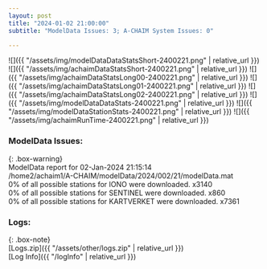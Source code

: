 ```yaml
---
layout: post
title: "2024-01-02 21:00:00"
subtitle: "ModelData Issues: 3; A-CHAIM System Issues: 0"

---
```


![]({{ "/assets/img/modelDataDataStatsShort-2400221.png" | relative_url }})
![]({{ "/assets/img/achaimDataStatsShort-2400221.png" | relative_url }})
![]({{ "/assets/img/achaimDataStatsLong00-2400221.png" | relative_url }})
![]({{ "/assets/img/achaimDataStatsLong01-2400221.png" | relative_url }})
![]({{ "/assets/img/achaimDataStatsLong02-2400221.png" | relative_url }})
![]({{ "/assets/img/modelDataDataStats-2400221.png" | relative_url }})
![]({{ "/assets/img/modelDataStationStats-2400221.png" | relative_url }})
![]({{ "/assets/img/achaimRunTime-2400221.png" | relative_url }})


### ModelData Issues:  
  
{: .box-warning}  
 ModelData report for 02-Jan-2024 21:15:14   
 /home2/achaim1/A-CHAIM/modelData/2024/002/21/modelData.mat   
 0% of all possible stations for IONO were downloaded. x3140   
 0% of all possible stations for SENTINEL were downloaded. x860   
 0% of all possible stations for KARTVERKET were downloaded. x7361   
  


### Logs:  
  
{: .box-note}  
[Logs.zip]({{ "/assets/other/logs.zip" | relative_url }})  
[Log Info]({{ "/logInfo" | relative_url }})  
